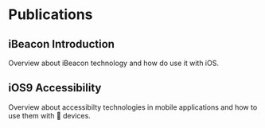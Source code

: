# Publications

## iBeacon Introduction
Overview about iBeacon technology and how do use it with iOS.

## iOS9 Accessibility
Overview about accessibilty technologies in mobile applications and how to use them with  devices.
